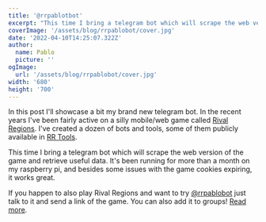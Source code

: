 ```yaml
---
title: '@rrpablotbot'
excerpt: "This time I bring a telegram bot which will scrape the web version of the game and retrieve useful data. If you happen to also play Rival Regions and want to try my bot just talk to it and send a link of the game. You can also add it to groups!"
coverImage: '/assets/blog/rrpablobot/cover.jpg'
date: '2022-04-10T14:25:07.322Z'
author:
  name: Pablo
  picture: ''
ogImage:
  url: '/assets/blog/rrpablobot/cover.jpg'
width: '680'
height: '700'
---
```


In this post I'll showcase a bit my brand new telegram bot. In the recent years I've been fairly active on a silly mobile/web game called [Rival Regions](https://rivalregions.com). I've created a dozen of bots and tools, some of them publicly available in [RR Tools](https://rr-tools.eu).

This time I bring a telegram bot which will scrape the web version of the game and retrieve useful data. It's been running for more than a month on my raspberry pi, and besides some issues with the game cookies expiring, it works great.

If you happen to also play Rival Regions and want to try [@rrpablobot](https://t.me/rrpablobot) just talk to it and send a link of the game. You can also add it to groups! [Read more](https://rr-tools.eu/pablobot).